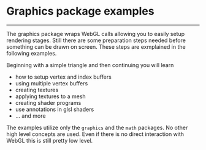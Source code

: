 # Graphics package examples

---

The graphics package wraps WebGL calls allowing you to easily setup rendering stages.
Still there are some preparation steps needed before something can be drawn on screen.
These steps are exmplained in the following examples.

Beginning with a simple triangle and then continuing you will learn

* how to setup vertex and index buffers
* using multiple vertex buffers
* creating textures
* applying textures to a mesh
* creating shader programs
* use annotations in glsl shaders
* ... and more

The examples utilize only the `graphics` and the `math` packages. No other high level concepts are
used. Even if there is no direct interaction with WebGL this is still pretty low level.
